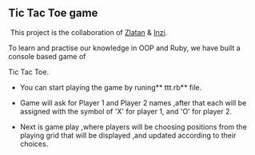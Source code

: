 ## Tic Tac Toe game 

 This project is the collaboration of [Zlatan](https://github.com/zlayabekrija) & [Inzi](https://github.com/inhaq).

To learn and practise our knowledge in OOP and Ruby, we have built a console based game of

Tic Tac Toe.

-   You can start playing the game by runing** ttt.rb** file.
    
-   Game will ask for Player 1 and Player 2 names ,after that each will be assigned with the symbol of 'X' for player 1, and 'O' for player 2.
    
-   Next is game play ,where players will be choosing positions from the playing grid that will be displayed ,and updated according to their choices.